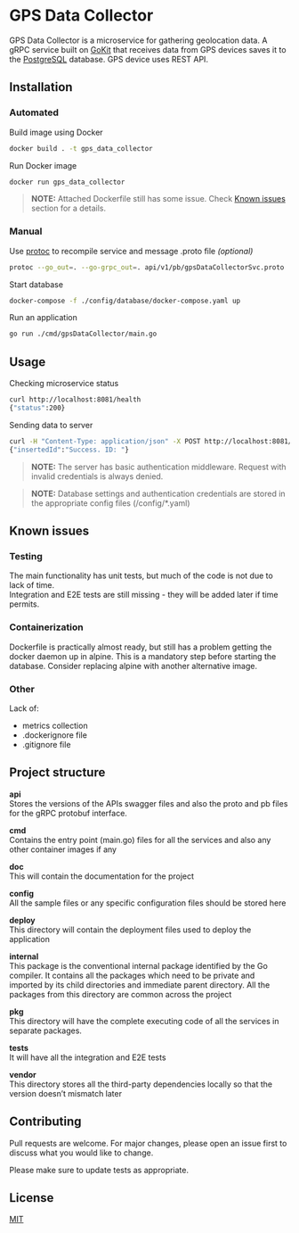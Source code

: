 # GPS Data Collector

GPS Data Collector is a microservice for gathering geolocation data.
A gRPC service built on [GoKit](https://gokit.io) that receives data from GPS devices saves it to the [PostgreSQL](https://www.postgresql.org) database. GPS device uses REST API.

## Installation

### Automated
Build image using Docker
```bash
docker build . -t gps_data_collector
```
Run Docker image
```bash
docker run gps_data_collector
```
>**NOTE:** Attached Dockerfile still has some issue. Check [Known issues]() section for a details.

### Manual
Use [protoc](https://grpc.io/docs/protoc-installation/) to recompile service and message .proto file *(optional)*
```bash
protoc --go_out=. --go-grpc_out=. api/v1/pb/gpsDataCollectorSvc.proto
```
Start database
```bash
docker-compose -f ./config/database/docker-compose.yaml up
```
Run an application
```bash
go run ./cmd/gpsDataCollector/main.go
```

## Usage
Checking microservice status
```bash
curl http://localhost:8081/health
{"status":200}
```
Sending data to server
```bash
curl -H "Content-Type: application/json" -X POST http://localhost:8081/addCoords -d '{"coordinates": {"latitude": 103.54, "longitude": -77.45}, "device_id": "handy gps"}' --user "user:password"
{"insertedId":"Success. ID: "}
```
>**NOTE:** The server has basic authentication middleware. Request with invalid credentials is always denied.

>**NOTE:** Database settings and authentication credentials are stored in the appropriate config files (/config/*.yaml)

## Known issues
### Testing
The main functionality has unit tests, but much of the code is not due to lack of time.\
Integration and E2E tests are still missing - they will be added later if time permits.
### Containerization
Dockerfile is practically almost ready, but still has a problem getting the docker daemon up in alpine. This is a mandatory step before starting the database. Consider replacing alpine with another alternative image.
### Other
Lack of:
* metrics collection
* .dockerignore file
* .gitignore file

## Project structure

**api**\
Stores the versions of the APIs swagger files and also the proto and pb files for the gRPC protobuf interface.

**cmd**\
Contains the entry point (main.go) files for all the services and also any other container images if any

**doc**\
This will contain the documentation for the project

**config**\
All the sample files or any specific configuration files should be stored here

**deploy**\
This directory will contain the deployment files used to deploy the application

**internal**\
This package is the conventional internal package identified by the Go compiler. It contains all the packages which need to be private and imported by its child directories and immediate parent directory. All the packages from this directory are common across the project

**pkg**\
This directory will have the complete executing code of all the services in separate packages.

**tests**\
It will have all the integration and E2E tests

**vendor**\
This directory stores all the third-party dependencies locally so that the version doesn’t mismatch later


## Contributing
Pull requests are welcome. For major changes, please open an issue first to discuss what you would like to change.

Please make sure to update tests as appropriate.

## License
[MIT](https://choosealicense.com/licenses/mit/)
